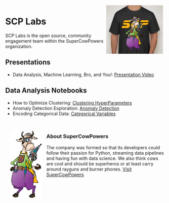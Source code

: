 <img align="right" style="padding:5px" src="images/tshirt_front.jpg" width="180">

# SCP Labs
SCP Labs is the open source, community engagement team within the SuperCowPowers organization.

## Presentations

- Data Analysis, Machine Learning, Bro, and You!: <a href="https://www.youtube.com/watch?v=pG5lU9CLnIU" target="_blank">Presentation Video</a>


## Data Analysis Notebooks

- How to Optimize Clustering: <a href="https://nbviewer.jupyter.org/github/SuperCowPowers/scp-labs/blob/master/notebooks/Clustering_Picking_K.ipynb" target='_blank'>Clustering HyperParameters</a>
- Anomaly Detection Exploration: <a href="https://nbviewer.jupyter.org/github/SuperCowPowers/scp-labs/blob/master/notebooks/Anomaly_Detection.ipynb" target='_blank'>Anomaly Detection</a>
- Encoding Categorical Data: <a href="https://nbviewer.jupyter.org/github/SuperCowPowers/scp-labs/blob/master/notebooks/Categorial_Encoding.ipynb" target='_blank'>Categorical Variables</a>

<br>
<img align="left" style="padding:15px" src="images/SCP_med.png" width="100">
  
### About SuperCowPowers
The company was formed so that its developers could follow their passion for Python, streaming data pipelines and having fun with data science. We also think cows are cool and should be superheros or at least carry around rayguns and burner phones. <a href="https://www.supercowpowers.com" target='_blank'>Visit SuperCowPowers</a>
    
    
